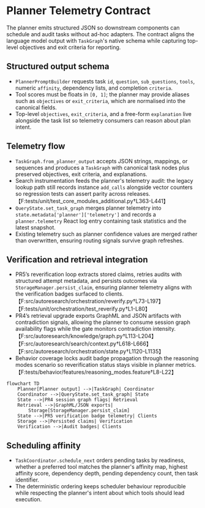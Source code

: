 # Planner Telemetry Contract

The planner emits structured JSON so downstream components can schedule and
audit tasks without ad-hoc adapters. The contract aligns the language model
output with `TaskGraph`'s native schema while capturing top-level objectives
and exit criteria for reporting.

## Structured output schema

- `PlannerPromptBuilder` requests task `id`, `question`, `sub_questions`,
  `tools`, numeric `affinity`, dependency lists, and completion `criteria`.
- Tool scores must be floats in `[0, 1]`; the planner may provide aliases such
  as `objectives` or `exit_criteria`, which are normalised into the canonical
  fields.
- Top-level `objectives`, `exit_criteria`, and a free-form `explanation` live
  alongside the task list so telemetry consumers can reason about plan intent.

## Telemetry flow

- `TaskGraph.from_planner_output` accepts JSON strings, mappings, or sequences
  and produces a `TaskGraph` with canonical task nodes plus preserved
  objectives, exit criteria, and explanations.
- Search instrumentation feeds the planner's telemetry audit: the legacy
  lookup path still records instance `add_calls` alongside vector counters so
  regression tests can assert parity across releases.
  【F:tests/unit/test_core_modules_additional.py†L363-L441】
- `QueryState.set_task_graph` merges planner telemetry into
  `state.metadata['planner']['telemetry']` and records a `planner.telemetry`
  React log entry containing task statistics and the latest snapshot.
- Existing telemetry such as planner confidence values are merged rather than
  overwritten, ensuring routing signals survive graph refreshes.

## Verification and retrieval integration

- PR5’s reverification loop extracts stored claims, retries audits with
  structured attempt metadata, and persists outcomes via
  `StorageManager.persist_claim`, ensuring planner telemetry aligns with the
  verification badges surfaced to clients.
  【F:src/autoresearch/orchestration/reverify.py†L73-L197】
  【F:tests/unit/orchestration/test_reverify.py†L1-L80】
- PR4’s retrieval upgrade exports GraphML and JSON artifacts with contradiction
  signals, allowing the planner to consume session graph availability flags
  while the gate monitors contradiction intensity.
  【F:src/autoresearch/knowledge/graph.py†L113-L204】
  【F:src/autoresearch/search/context.py†L618-L666】
  【F:src/autoresearch/orchestration/state.py†L1120-L1135】
- Behavior coverage locks audit badge propagation through the reasoning modes
  scenario so reverification status stays visible in planner metrics.
  【F:tests/behavior/features/reasoning_modes.feature†L8-L22】

```mermaid
flowchart TD
    Planner[Planner output] -->|TaskGraph| Coordinator
    Coordinator -->|QueryState.set_task_graph| State
    State -->|PR4 session graph flags| Retrieval
    Retrieval -->|GraphML/JSON exports|
        Storage[StorageManager.persist_claim]
    State -->|PR5 verification badge telemetry| Clients
    Storage -->|Persisted claims| Verification
    Verification -->|Audit badges| Clients
```

## Scheduling affinity

- `TaskCoordinator.schedule_next` orders pending tasks by readiness, whether a
  preferred tool matches the planner's affinity map, highest affinity score,
  dependency depth, pending dependency count, then task identifier.
- The deterministic ordering keeps scheduler behaviour reproducible while
  respecting the planner's intent about which tools should lead execution.
